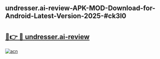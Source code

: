 ## undresser.ai-review-APK-MOD-Download-for-Android-Latest-Version-2025-#ck3l0

# <h2><a href="https://bedroomkl.my?title=undresser.ai-review&ref=20M">🔗👉 🔴 undresser.ai-review</a></h2>

[![acn](https://github.com/user-attachments/assets/0f9c940e-d8b0-45ae-aac7-cd30a18b3e1c)](https://bedroomkl.my?title=undresser.ai-review&ref=20M)

